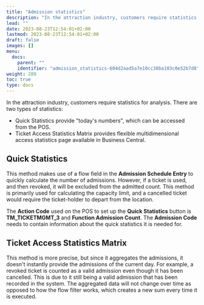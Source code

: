 ```yaml
---
title: "Admission statistics"
description: "In the attraction industry, customers require statistics for analysis."
lead: ""
date: 2023-08-23T12:54:01+02:00
lastmod: 2023-08-23T12:54:01+02:00
draft: false
images: []
menu:
  docs:
    parent: ""
    identifier: "admission_statistics-604d2aad5a7e10cc38ba103c0e52b7d8"
weight: 289
toc: true
type: docs
---
```


In the attraction industry, customers require statistics for analysis. There are two types of statistics:

- Quick Statistics provide "today's numbers", which can be accessed from the POS. 
- Ticket Access Statistics Matrix provides flexible multidimensional access statistics page available in Business Central.

## Quick Statistics

This method makes use of a flow field in the **Admission Schedule Entry** to quickly calculate the number of admissions. However, if a ticket is used, and then revoked, it will be excluded from the admitted count. This method is primarily used for calculating the capacity limit, and a cancelled ticket would require the ticket-holder to depart from the location. 

The **Action Code** used on the POS to set up the **Quick Statistics** button is **TM_TICKETMGMT_3** and **Function Admission Count**. The **Admission Code** needs to contain information about the quick statistics it is needed for. 

## Ticket Access Statistics Matrix

This method is more precise, but since it aggregates the admissions, it doesn't instantly provide the admissions of the current day. For example, a revoked ticket is counted as a valid admission even though it has been cancelled. This is due to it still being a valid admission that has been recorded in the system. The aggregated data will not change over time as opposed to how the flow filter works, which creates a new sum every time it is executed.